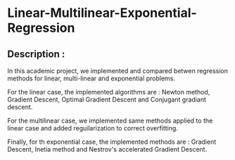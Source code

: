 # Linear-Multilinear-Exponential-Regression
## Description : 
In this academic project, we implemented and compared  betwen regression methods for linear, multi-linear and exponential problems.

For the linear case, the implemented algorithms are : Newton method, Gradient Descent, Optimal Gradient Descent and Conjugant gradiant descent.

For the multilinear case, we implemented same methods applied to the linear case and added reguilarization to correct overfitting.

Finally, for th exponential case, the implemented methods are : Gradient Descent, Inetia method and Nestrov's accelerated Gradient Descent.
